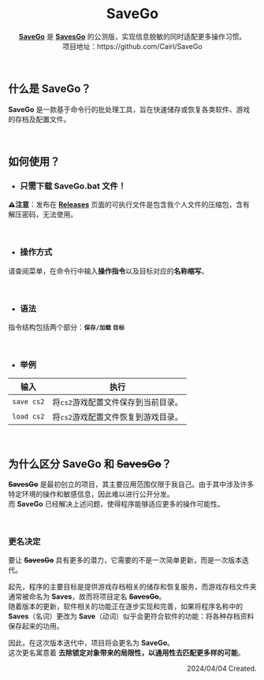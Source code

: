 <h1 align="center">SaveGo</h1>

<p align="center">
<a href="https://github.com/Cairl/SaveGo"><strong>SaveGo</strong></a> 是 <a href="https://github.com/Cairl/SavesGo"><strong>SavesGo</strong></a> 的公测版，实现信息脱敏的同时适配更多操作习惯。<br>项目地址：https://github.com/Cairl/SaveGo
</p>

<br>

## 什么是 SaveGo？

**SaveGo** 是一款基于命令行的批处理工具，旨在快速储存或恢复各类软件、游戏的存档及配置文件。

<br>

## 如何使用？

- ### 只需下载 **SaveGo.bat** 文件！

**⚠️注意**：发布在 [**Releases**](https://github.com/Cairl/SaveGo/releases) 页面的可执行文件是包含我个人文件的压缩包，含有解压密码，无法使用。

<br>

- ### 操作方式
请查阅菜单，在命令行中输入**操作指令**以及目标对应的**名称缩写**。

<br>

- ### 语法
指令结构包括两个部分：**`保存/加载` `目标`**

<br>

- ### 举例

|输入|执行|
|---|---|
| `save cs2` | 将`cs2`游戏配置文件保存到当前目录。 |
| `load cs2` | 将`cs2`游戏配置文件恢复到游戏目录。 |

<br>

## 为什么区分 SaveGo 和 ~~SavesGo~~？

~~**SavesGo**~~ 是最初创立的项目，其主要应用范围仅限于我自己。由于其中涉及许多特定环境的操作和敏感信息，因此难以进行公开分发。\
而 **SaveGo** 已经解决上述问题，使得程序能够适应更多的操作可能性。

<br>

### 更名决定

要让 ~~**SavesGo**~~ 具有更多的潜力，它需要的不是一次简单更新，而是一次版本迭代。

起先，程序的主要目标是提供游戏存档相关的储存和恢复服务，而游戏存档文件夹通常被命名为 **Saves**，故而将项目定名 ~~**SavesGo**~~。\
随着版本的更新，软件相关的功能正在逐步实现和完善，如果将程序名称中的 **Saves**（名词）更改为 **Save**（动词）似乎会更符合软件的功能：将各种存档资料保存起来的功用。

因此，在这次版本迭代中，项目将会更名为 **SaveGo**。\
这次更名寓意着 **去除锁定对象带来的局限性，以通用性去匹配更多样的可能**。

<p align="right">2024/04/04 Created.</p>
